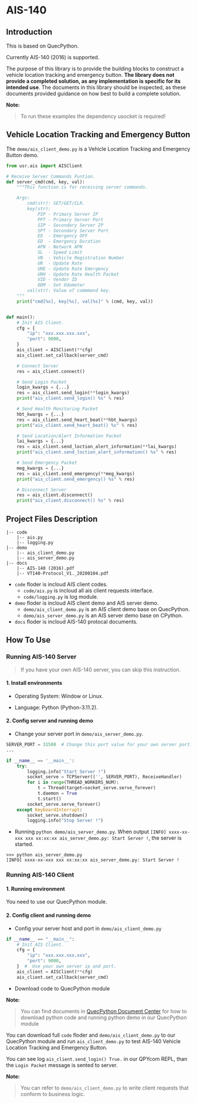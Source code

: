 # AIS-140

## Introduction

This is based on QuecPython.

Currently AIS-140 (2016) is supported.

The purpose of this library is to provide the building blocks to construct a vehicle location tracking and emergency button. **The library does not provide a completed solution, as any implementation is specific for its intended use**. The documents in this library should be inspected, as these documents provided guidance on how best to build a complete solution.

**Note:**

> To run these examples the dependency usocket is required!

## Vehicle Location Tracking and Emergency Button

The `demo/ais_client_demo.py` is a Vehicle Location Tracking and Emergency Button demo.

```python
from usr.ais import AISClient

# Receive Server Commands Funtion.
def server_cmd(cmd, key, val):
    """This function is for receiving server commands.

    Args:
        cmd(str): SET/GET/CLR.
        key(str): 
            PIP - Primary Server IP
            PPT - Primary Server Port
            SIP - Secondary Server IP
            SPT - Secondary Server Port
            EO  - Emergency OFF
            ED  - Emergency Duration
            APN - Network APN
            SL  - Speed Limit
            VN  - Vehicle Registration Number
            UR  - Update Rate
            URE - Update Rate Emergency
            URH - Update Rate Health Packet
            VID - Vendor ID
            ODM - Set Odometer
        val(str): Value of commmand key.
    """
    print("cmd[%s], key[%s], val[%s]" % (cmd, key, val))


def main():
    # Init AIS Client.
    cfg = {
        "ip": "xxx.xxx.xxx.xxx",
        "port": 9000,
    }
    ais_client = AISClient(**cfg)
    ais_client.set_callback(server_cmd)

    # Connect Server
    res = ais_client.connect()

    # Send Login Packet
    login_kwargs = {...}
    res = ais_client.send_login(**login_kwargs)
    print("ais_client.send_login() %s" % res)

    # Send Health Monitoring Packet
    hbt_kwargs = {...}
    res = ais_client.send_heart_beat(**hbt_kwargs)
    print("ais_client.send_heart_beat() %s" % res)

    # Send Location/Alert Information Packet
    lai_kwargs = {...}
    res = ais_client.send_loction_alert_information(**lai_kwargs)
    print("ais_client.send_loction_alert_information() %s" % res)

    # Send Emergency Packet
    meg_kwargs = {...}
    res = ais_client.send_emergency(**meg_kwargs)
    print("ais_client.send_emergency() %s" % res)

    # Disconnect Server
    res = ais_client.disconnect()
    print("ais_client.disconnect() %s" % res)
```

## Project Files Description

```shell
|-- code
    |-- ais.py
    |-- logging.py
|-- demo
    |-- ais_client_demo.py
    |-- ais_server_demo.py
|-- docs
    |-- AIS-140 (2016).pdf
    |-- VT140-Protocol_V1._20200104.pdf
```

- `code` floder is incloud AIS client codes.
  - `code/ais.py` is incloud all ais client requests interface.
  - `code/logging.py` is log module.
- `demo` floder is incloud AIS client demo and AIS server demo.
  - `demo/ais_client_demo.py` is an AIS client demo base on QuecPython.
  - `demo/ais_server_demo.py` is an AIS server demo base on CPython.
- `docs` floder is incloud AIS-140 protocal documents.

## How To Use

### Running AIS-140 Server

> If you have your own AIS-140 server, you can skip this instruction.

#### 1. Install environments

- Operating System: Window or Linux.

- Language: Python (Python-3.11.2).

#### 2. Config server and running demo

- Change your server port in `demo/ais_server_demo.py`.

```python
SERVER_PORT = 31500  # Change this port value for your own server port.
...

if __name__ == '__main__':
    try:
        logging.info("Start Server !")
        socket_serve = TCPServer(('', SERVER_PORT), ReceiveHandler)
        for i in range(THREAD_WORKERS_NUM):
            t = Thread(target=socket_serve.serve_forever)
            t.daemon = True
            t.start()
        socket_serve.serve_forever()
    except KeyboardInterrupt:
        socket_serve.shutdown()
        logging.info("Stop Server !")
```

- Running `python demo/ais_server_demo.py`. When output `[INFO] xxxx-xx-xxx xxx xx:xx:xx ais_server_demo.py: Start Server !`, the server is started.

```shell
>>> python ais_server_demo.py
[INFO] xxxx-xx-xxx xxx xx:xx:xx ais_server_demo.py: Start Server !
```

### Running AIS-140 Client

#### 1. Running environment

You need to use our QuecPython module.

#### 2. Config client and running demo

- Config your server host and port in `demo/ais_client_demo.py`

```python
if __name__ == "__main__":
    # Init AIS Client.
    cfg = {
        "ip": "xxx.xxx.xxx.xxx",
        "port": 9000,
    }  #  Use your own server ip and port.
    ais_client = AISClient(**cfg)
    ais_client.set_callback(server_cmd)
```

- Download code to QuecPython module

**Note:**

> You can find documents in [QuecPython Document Center](https://python.quectel.com/doc/Getting_started/en/index.html) for how to download python code and running python demo in our QuecPython module

You can download full `code` floder and `demo/ais_client_demo.py` to our QuecPython module and run `ais_client_demo.py` to test AIS-140 Vehicle Location Tracking and Emergency Button.

You can see log `ais_client.send_login() True.` in our QPYcom REPL, than the `Login Packet` message is sented to server.

**Note:**

> You can refer to `demo/ais_client_demo.py` to write client requests that conform to business logic.
